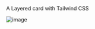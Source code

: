 A Layered card with Tailwind CSS

![image](https://github.com/itsMohammedNayeem/layered-card/assets/127741549/a824d023-8819-4afa-b34b-b28e6964cf1e)
